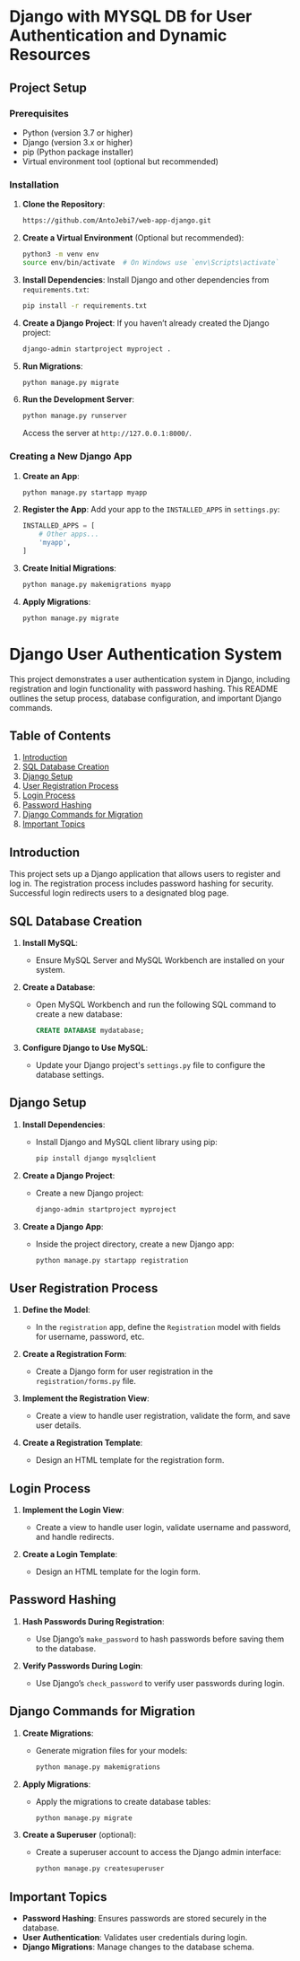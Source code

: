 # Django with MYSQL DB for User Authentication and Dynamic Resources

## Project Setup

### Prerequisites
- Python (version 3.7 or higher)
- Django (version 3.x or higher)
- pip (Python package installer)
- Virtual environment tool (optional but recommended)

### Installation

1. **Clone the Repository**:
    ```bash
    https://github.com/AntoJebi7/web-app-django.git
    ```

2. **Create a Virtual Environment** (Optional but recommended):
    ```bash
    python3 -m venv env
    source env/bin/activate  # On Windows use `env\Scripts\activate`
    ```

3. **Install Dependencies**:
    Install Django and other dependencies from `requirements.txt`:
    ```bash
    pip install -r requirements.txt
    ```

4. **Create a Django Project**:
    If you haven’t already created the Django project:
    ```bash
    django-admin startproject myproject .
    ```

5. **Run Migrations**:
    ```bash
    python manage.py migrate
    ```

6. **Run the Development Server**:
    ```bash
    python manage.py runserver
    ```
    Access the server at `http://127.0.0.1:8000/`.

### Creating a New Django App

1. **Create an App**:
    ```bash
    python manage.py startapp myapp
    ```

2. **Register the App**:
    Add your app to the `INSTALLED_APPS` in `settings.py`:
    ```python
    INSTALLED_APPS = [
        # Other apps...
        'myapp',
    ]
    ```

3. **Create Initial Migrations**:
    ```bash
    python manage.py makemigrations myapp
    ```

4. **Apply Migrations**:
    ```bash
    python manage.py migrate
    ```


# Django User Authentication System

This project demonstrates a user authentication system in Django, including registration and login functionality with password hashing. This README outlines the setup process, database configuration, and important Django commands.

## Table of Contents

1. [Introduction](#introduction)
2. [SQL Database Creation](#sql-database-creation)
3. [Django Setup](#django-setup)
4. [User Registration Process](#user-registration-process)
5. [Login Process](#login-process)
6. [Password Hashing](#password-hashing)
7. [Django Commands for Migration](#django-commands-for-migration)
8. [Important Topics](#important-topics)

## Introduction

This project sets up a Django application that allows users to register and log in. The registration process includes password hashing for security. Successful login redirects users to a designated blog page.

## SQL Database Creation

1. **Install MySQL**:
   - Ensure MySQL Server and MySQL Workbench are installed on your system.

2. **Create a Database**:
   - Open MySQL Workbench and run the following SQL command to create a new database:

     ```sql
     CREATE DATABASE mydatabase;
     ```

3. **Configure Django to Use MySQL**:
   - Update your Django project's `settings.py` file to configure the database settings.

## Django Setup

1. **Install Dependencies**:
   - Install Django and MySQL client library using pip:

     ```bash
     pip install django mysqlclient
     ```

2. **Create a Django Project**:
   - Create a new Django project:

     ```bash
     django-admin startproject myproject
     ```

3. **Create a Django App**:
   - Inside the project directory, create a new Django app:

     ```bash
     python manage.py startapp registration
     ```

## User Registration Process

1. **Define the Model**:
   - In the `registration` app, define the `Registration` model with fields for username, password, etc.

2. **Create a Registration Form**:
   - Create a Django form for user registration in the `registration/forms.py` file.

3. **Implement the Registration View**:
   - Create a view to handle user registration, validate the form, and save user details.

4. **Create a Registration Template**:
   - Design an HTML template for the registration form.

## Login Process

1. **Implement the Login View**:
   - Create a view to handle user login, validate username and password, and handle redirects.

2. **Create a Login Template**:
   - Design an HTML template for the login form.

## Password Hashing

1. **Hash Passwords During Registration**:
   - Use Django’s `make_password` to hash passwords before saving them to the database.

2. **Verify Passwords During Login**:
   - Use Django’s `check_password` to verify user passwords during login.

## Django Commands for Migration

1. **Create Migrations**:
   - Generate migration files for your models:

     ```bash
     python manage.py makemigrations
     ```

2. **Apply Migrations**:
   - Apply the migrations to create database tables:

     ```bash
     python manage.py migrate
     ```

3. **Create a Superuser** (optional):
   - Create a superuser account to access the Django admin interface:

     ```bash
     python manage.py createsuperuser
     ```

## Important Topics

- **Password Hashing**: Ensures passwords are stored securely in the database.
- **User Authentication**: Validates user credentials during login.
- **Django Migrations**: Manage changes to the database schema.

